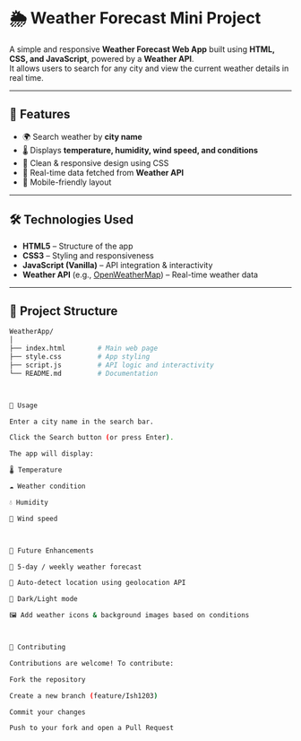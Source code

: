 # 🌦️ Weather Forecast Mini Project  

A simple and responsive **Weather Forecast Web App** built using **HTML, CSS, and JavaScript**, powered by a **Weather API**.  
It allows users to search for any city and view the current weather details in real time.  

---

## 🚀 Features  

- 🌍 Search weather by **city name**  
- 🌡 Displays **temperature, humidity, wind speed, and conditions**  
- 🎨 Clean & responsive design using CSS  
- 🔄 Real-time data fetched from **Weather API**  
- 📱 Mobile-friendly layout  

---

## 🛠️ Technologies Used  

- **HTML5** – Structure of the app  
- **CSS3** – Styling and responsiveness  
- **JavaScript (Vanilla)** – API integration & interactivity  
- **Weather API** (e.g., [OpenWeatherMap](https://openweathermap.org/)) – Real-time weather data  

---

## 📂 Project Structure  

```bash
WeatherApp/
│
├── index.html        # Main web page
├── style.css         # App styling
├── script.js         # API logic and interactivity
└── README.md         # Documentation



🎯 Usage

Enter a city name in the search bar.

Click the Search button (or press Enter).

The app will display:

🌡 Temperature

☁️ Weather condition

💧 Humidity

💨 Wind speed



🌱 Future Enhancements

📅 5-day / weekly weather forecast

📍 Auto-detect location using geolocation API

🎨 Dark/Light mode

🖼 Add weather icons & background images based on conditions



🤝 Contributing

Contributions are welcome! To contribute:

Fork the repository

Create a new branch (feature/Ish1203)

Commit your changes

Push to your fork and open a Pull Request
